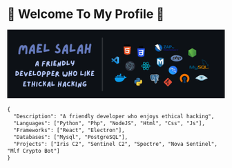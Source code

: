 # 🐧 Welcome To My Profile 🐧

<img src="https://raw.githubusercontent.com/mael0salah/mael0salah/refs/heads/main/BG.PNG">

```
{
  "Description": "A friendly developer who enjoys ethical hacking",
  "Languages": ["Python", "Php", "NodeJS", "Html", "Css", "Js"],
  "Frameworks": ["React", "Electron"],
  "Databases": ["Mysql", "PostgreSQL"],
  "Projects": ["Iris C2", "Sentinel C2", "Spectre", "Nova Sentinel", "Mlf Crypto Bot"]
}
```
